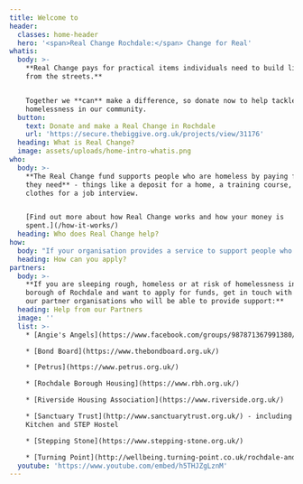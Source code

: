 ```yaml
---
title: Welcome to
header:
  classes: home-header
  hero: '<span>Real Change Rochdale:</span> Change for Real'
whatis:
  body: >-
    **Real Change pays for practical items individuals need to build lives away
    from the streets.**


    Together we **can** make a difference, so donate now to help tackle
    homelessness in our community.
  button:
    text: Donate and make a Real Change in Rochdale
    url: 'https://secure.thebiggive.org.uk/projects/view/31176'
  heading: What is Real Change?
  image: assets/uploads/home-intro-whatis.png
who:
  body: >-
    **The Real Change fund supports people who are homeless by paying for items
    they need** - things like a deposit for a home, a training course, or
    clothes for a job interview.


    [Find out more about how Real Change works and how your money is
    spent.](/how-it-works/)
  heading: Who does Real Change help?
how:
  body: "If your organisation provides a service to support people who are homeless in Rochdale Borough and you would like to discuss how to become an approved Real Change partner, please contact us at <mailto:info@realchangerochdale.co.uk> or \L[find out more here](/how-to-apply/)."
  heading: How can you apply?
partners:
  body: >-
    **If you are sleeping rough, homeless or at risk of homelessness in the
    borough of Rochdale and want to apply for funds, get in touch with one of
    our partner organisations who will be able to provide support:**
  heading: Help from our Partners
  image: ''
  list: >-
    * [Angie's Angels](https://www.facebook.com/groups/987871367991380/)

    * [Bond Board](https://www.thebondboard.org.uk/)

    * [Petrus](https://www.petrus.org.uk/)

    * [Rochdale Borough Housing](https://www.rbh.org.uk/)

    * [Riverside Housing Association](https://www.riverside.org.uk/)

    * [Sanctuary Trust](http://www.sanctuarytrust.org.uk/) - including the Soup
    Kitchen and STEP Hostel

    * [Stepping Stone](https://www.stepping-stone.org.uk/)

    * [Turning Point](http://wellbeing.turning-point.co.uk/rochdale-and-oldham/)
  youtube: 'https://www.youtube.com/embed/h5THJZgLznM'
---
```


